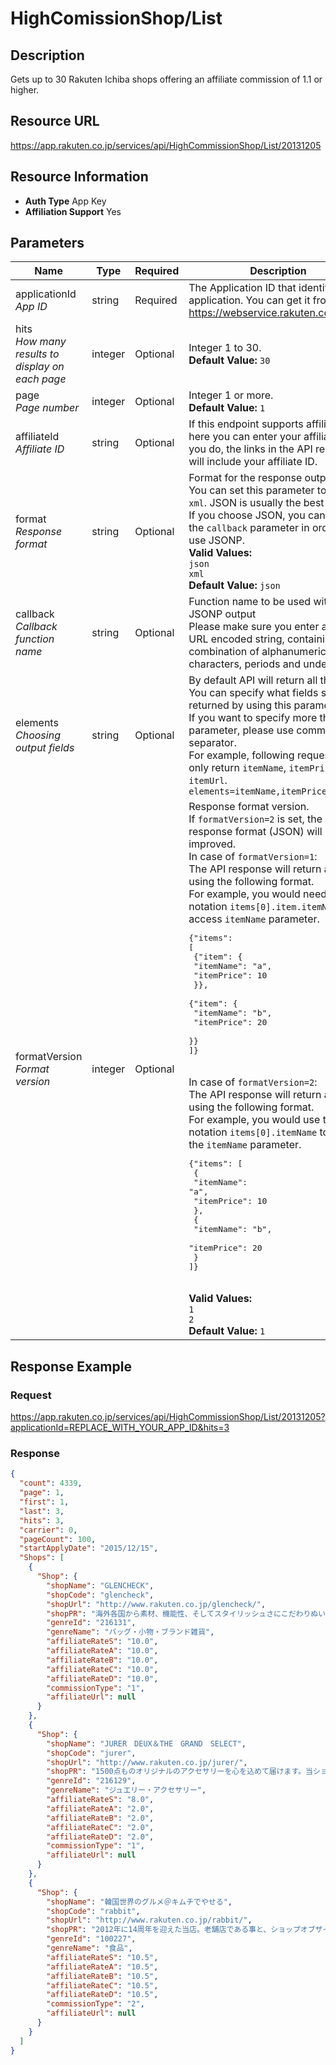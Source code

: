 
# HighComissionShop/List

## Description

Gets up to 30 Rakuten Ichiba shops offering an affiliate commission of 1.1 or higher.
## Resource URL

https://app.rakuten.co.jp/services/api/HighCommissionShop/List/20131205
## Resource Information

* **Auth Type** App Key
* **Affiliation Support** Yes

## Parameters

Name | Type | Required | Description
 --- | --- | --- | --- 
applicationId<br>*App ID* | string | Required | The Application ID that identifies your application. You can get it from <a href="https://webservice.rakuten.co.jp/" target="_blank">https://webservice.rakuten.co.jp/</a>.
hits<br>*How many results to display on each page* | integer | Optional | Integer 1 to 30.<br>**Default Value:** <code>30</code>
page<br>*Page number* | integer | Optional | Integer 1 or more.<br>**Default Value:** <code>1</code>
affiliateId<br>*Affiliate ID* | string | Optional | If this endpoint supports affiliation, here you can enter your affiliate ID. If you do, the links in the API response will include your affiliate ID.
format<br>*Response format* | string | Optional | Format for the response output.<br>You can set this parameter to <code>json</code> or <code>xml</code>. JSON is usually the best option.<br>If you choose JSON, you can also set the <code>callback</code> parameter in order to use JSONP.<br>**Valid Values:**<br><code>json</code> <br><code>xml</code> <br>**Default Value:** <code>json</code>
callback<br>*Callback function name* | string | Optional | Function name to be used with the JSONP output<br>Please make sure you enter a UTF-8 URL encoded string, containing only a combination of alphanumeric characters, periods and underscores.
elements<br>*Choosing output fields* | string | Optional | By default API will return all the fields. You can specify what fields should be returned by using this parameter.<br>If you want to specify more than one parameter, please use comma (<code>,</code>) as separator.<br>For example, following request will only return <code>itemName</code>, <code>itemPrice</code> and <code>itemUrl</code>.<br><code>elements=itemName,itemPrice,itemUrl</code>
formatVersion<br>*Format version* | integer | Optional | Response format version.<br>If <code>formatVersion=2</code> is set, the response format (JSON) will be improved.<br>In case of <code>formatVersion=1</code>:<br>The API response will return an array using the following format.<br>For example, you would need to use notation <code>items[0].item.itemName</code> to access <code>itemName</code> parameter.<br><pre class="prettyprint">{"items": [<br>    {"item": {<br>        "itemName": "a",<br>        "itemPrice": 10<br>    }},<br>    {"item": {<br>        "itemName": "b",<br>        "itemPrice": 20<br>    }}<br>]}</pre><br>In case of <code>formatVersion=2</code>:<br>The API response will return an array using the following format.<br>For example, you would use the notation <code>items[0].itemName</code> to access the <code>itemName</code> parameter.<br><pre class="prettyprint">{"items": [<br>    {<br>        "itemName": "a",<br>        "itemPrice": 10<br>    },<br>    {<br>        "itemName": "b",<br>        "itemPrice": 20<br>    }<br>]}</pre><br>**Valid Values:**<br><code>1</code> <br><code>2</code> <br>**Default Value:** <code>1</code>
## Response Example

### Request

https://app.rakuten.co.jp/services/api/HighCommissionShop/List/20131205?applicationId=REPLACE_WITH_YOUR_APP_ID&hits=3
### Response

```json
{
  "count": 4339,
  "page": 1,
  "first": 1,
  "last": 3,
  "hits": 3,
  "carrier": 0,
  "pageCount": 100,
  "startApplyDate": "2015/12/15",
  "Shops": [
    {
      "Shop": {
        "shopName": "GLENCHECK",
        "shopCode": "glencheck",
        "shopUrl": "http://www.rakuten.co.jp/glencheck/",
        "shopPR": "海外各国から素材、機能性、そしてスタイリッシュさにこだわりぬいた逸品をご紹介。是非にお手にとって頂きたい商品ばかりです。革製品、アパレル、雑貨小物などなどラインナップも豊富。革小物へはお名入れ無料でギフトにも大好評です！！",
        "genreId": "216131",
        "genreName": "バッグ・小物・ブランド雑貨",
        "affiliateRateS": "10.0",
        "affiliateRateA": "10.0",
        "affiliateRateB": "10.0",
        "affiliateRateC": "10.0",
        "affiliateRateD": "10.0",
        "commissionType": "1",
        "affiliateUrl": null
      }
    },
    {
      "Shop": {
        "shopName": "JURER　DEUX＆THE　GRAND　SELECT",
        "shopCode": "jurer",
        "shopUrl": "http://www.rakuten.co.jp/jurer/",
        "shopPR": "1500点ものオリジナルのアクセサリーを心を込めて届けます。当ショップのアクセサリーならご購入後も万全のアフターフォローで安心のサービスです。",
        "genreId": "216129",
        "genreName": "ジュエリー・アクセサリー",
        "affiliateRateS": "8.0",
        "affiliateRateA": "2.0",
        "affiliateRateB": "2.0",
        "affiliateRateC": "2.0",
        "affiliateRateD": "2.0",
        "commissionType": "1",
        "affiliateUrl": null
      }
    },
    {
      "Shop": {
        "shopName": "韓国世界のグルメ＠キムチでやせる",
        "shopCode": "rabbit",
        "shopUrl": "http://www.rakuten.co.jp/rabbit/",
        "shopPR": "2012年に14周年を迎えた当店。老舗店である事と、ショップオブザイヤーのグランプリ受賞歴が、お客様に安心感を与え高い購入率を誇ります。楽天グルメ大賞2011を受賞した「韓国冷麺」を筆頭に、品揃えもバツグンです。どうぞご紹介よろしくお願いいたします。",
        "genreId": "100227",
        "genreName": "食品",
        "affiliateRateS": "10.5",
        "affiliateRateA": "10.5",
        "affiliateRateB": "10.5",
        "affiliateRateC": "10.5",
        "affiliateRateD": "10.5",
        "commissionType": "2",
        "affiliateUrl": null
      }
    }
  ]
}
```

